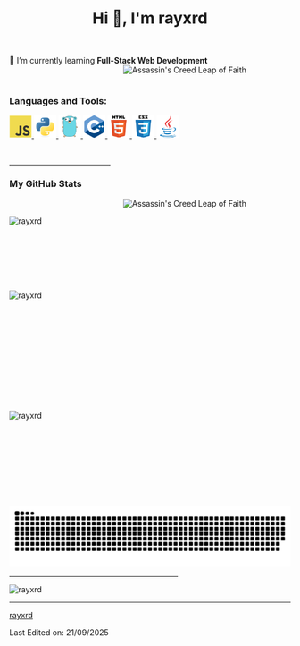 <h1 align="center">Hi 👋, I'm rayxrd</h1>
<p align="left"> 
  <a href="https://twitter.com/" target="blank">
    <img src="https://img.shields.io/twitter/follow/?logo=twitter&amp;style=for-the-badge" alt="">
  </a> 
</p>
<p>
  🌱 I’m currently learning <strong>Full-Stack Web Development</strong>
  <img align="right" alt="Assassin's Creed Leap of Faith" width="300" src="https://media.tenor.com/9Wcbh5wQvIwAAAAC/assassins-creed-leap.gif">
</p>
<br>
<h3 align="left">Languages and Tools:</h3>
<p align="left">
  <a href="https://www.w3schools.com/js/" target="_blank" rel="noreferrer">
    <img src="https://raw.githubusercontent.com/devicons/devicon/master/icons/javascript/javascript-original.svg" alt="javascript" width="40" height="40">
  </a>
  <a href="https://www.python.org/" target="_blank" rel="noreferrer">
    <img src="https://raw.githubusercontent.com/devicons/devicon/master/icons/python/python-original.svg" alt="python" width="40" height="40">
  </a>
  <a href="https://golang.org/" target="_blank" rel="noreferrer">
    <img src="https://raw.githubusercontent.com/devicons/devicon/master/icons/go/go-original.svg" alt="go" width="40" height="40">
  </a>
  <a href="https://www.cplusplus.com/" target="_blank" rel="noreferrer">
    <img src="https://raw.githubusercontent.com/devicons/devicon/master/icons/cplusplus/cplusplus-original.svg" alt="cplusplus" width="40" height="40">
  </a>
  <a href="https://www.w3schools.com/html/" target="_blank" rel="noreferrer">
    <img src="https://raw.githubusercontent.com/devicons/devicon/master/icons/html5/html5-original-wordmark.svg" alt="html5" width="40" height="40">
  </a>
  <a href="https://www.w3schools.com/css/" target="_blank" rel="noreferrer">
    <img src="https://raw.githubusercontent.com/devicons/devicon/master/icons/css3/css3-original-wordmark.svg" alt="css3" width="40" height="40">
  </a>
  <a href="https://www.java.com/" target="_blank" rel="noreferrer">
    <img src="https://raw.githubusercontent.com/devicons/devicon/master/icons/java/java-original.svg" alt="java" width="40" height="40">
  </a>
  <!-- Add more tools as you learn! -->
</p>
<br>
<hr width="36%">
<h3>My GitHub Stats</h3>
<img align="right" alt="Assassin's Creed Leap of Faith" width="300" src="https://media.tenor.com/9Wcbh5wQvIwAAAAC/assassins-creed-leap.gif">
<br>
<p>
  <img align="left" src="https://github-readme-stats.vercel.app/api/top-langs?username=rayxrd&amp;show_icons=true&amp;theme=dark&amp;locale=en&amp;layout=compact" alt="rayxrd">
</p>
<p><br><br><br><br><br><br><br></p>
<p>
  &nbsp;<img align="left" src="https://github-readme-stats.vercel.app/api?username=rayxrd&amp;show_icons=true&amp;theme=dark&amp;locale=en" alt="rayxrd">
</p>
<br><br><br><br><br><br><br><br><br><br>
<p>
  <img align="left" src="https://github-readme-streak-stats.herokuapp.com/?user=rayxrd&amp;theme=dark" alt="rayxrd">
</p>
<br><br><br><br><br><br><br><br><br><br>

<!-- Contribution graph (snake) -->
<div align="center">
  <picture align="center">
    <source media="(prefers-color-scheme: dark)" srcset="https://raw.githubusercontent.com/Niefee/niefee/master/assets/github-contribution-grid-snake.svg">
    <source media="(prefers-color-scheme: light)" srcset="https://raw.githubusercontent.com/Niefee/niefee/master/assets/github-contribution-grid-snake.svg">
    <img alt="github contribution grid snake animation" src="https://raw.githubusercontent.com/Niefee/niefee/master/assets/github-contribution-grid-snake.svg">
  </picture>
</div>

<hr width="60%">
<p align="left">
  <img src="https://komarev.com/ghpvc/?username=rayxrd&amp;label=Profile%20views&amp;color=0e75b6&amp;style=flat" alt="rayxrd">
</p>
<hr>
<p><a href="https://github.com/rayxrd">rayxrd</a></p>
<p>Last Edited on: 21/09/2025</p>
